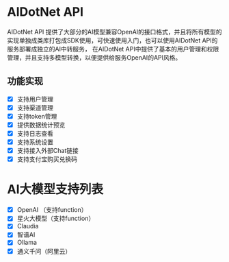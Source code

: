 # AIDotNet API 

AIDotNet API 提供了大部分的AI模型兼容OpenAI的接口格式，并且将所有模型的实现单独成类库打包成SDK使用，可快速使用入门，也可以使用AIDotNet API的服务部署成独立的AI中转服务，
在AIDotNet API中提供了基本的用户管理和权限管理，并且支持多模型转换，以便提供给服务OpenAI的API风格。

## 功能实现

- [x] 支持用户管理
- [x] 支持渠道管理
- [x] 支持token管理
- [x] 提供数据统计预览
- [x] 支持日志查看
- [x] 支持系统设置
- [x] 支持接入外部Chat链接
- [x] 支持支付宝购买兑换码

# AI大模型支持列表

- [x] OpenAI （支持function）
- [x] 星火大模型（支持function）
- [x] Claudia
- [x] 智谱AI
- [x] Ollama
- [x] 通义千问（阿里云）   
